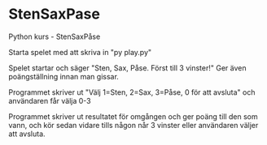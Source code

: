 # StenSaxPase
Python kurs - StenSaxPåse

Starta spelet med att skriva in "py play.py"

Spelet startar och säger "Sten, Sax, Påse. Först till 3 vinster!"
Ger även poängställning innan man gissar.

Programmet skriver ut "Välj 1=Sten, 2=Sax, 3=Påse, 0 för att avsluta" och användaren får välja 0-3

Programmet skriver ut resultatet för omgången och ger poäng till den som vann, och kör sedan vidare tills någon når 3 vinster eller användaren väljer att avsluta.
